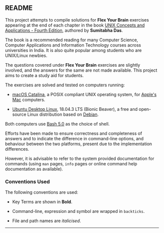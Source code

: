 ## README

This project attempts to compile solutions for **Flex Your Brain** exercises appearing at the end of each chapter in the book [UNIX Concepts and Applications - Fourth Edition][Book], authored by **Sumitabha Das**.

The book is a recommended reading for many Computer Science, Computer Applications and Information Technology courses across universities in India. It is also quite popular among students who are UNIX/Linux newbies.

The questions covered under **Flex Your Brain** exercises are slightly involved, and the answers for the same are not made available. This project aims to create a study aid for students.

The exercises are solved and tested on computers running:
 
-	[macOS Catalina][macOS], a POSIX compliant UNIX operating system, for [Apple's Mac][Mac] computers.

-	[Ubuntu Desktop Linux][Ubuntu], 18.04.3 LTS (Bionic Beaver), a free and open-source Linux distribution based on [Debian][Debian].

Both computers use [Bash 5.0][Bash] as the choice of shell.

Efforts have been made to ensure correctness and completeness of answers and to indicate the difference in command-line options, and behaviour between the two platforms, present due to the implementation differences.

However, it is advisable to refer to the system provided documentation for commands (using `man` pages, `info` pages or online command help documentation as available).

### Conventions Used

The following conventions are used:

-	Key Terms are shown in **Bold**.

-	Command-line, expression and symbol are wrapped in `backticks`.

-	File and path names are _italicised_.

[Book]:			http://mhhe.com/das/uca/
[macOS]:			https://www.apple.com/macos/
[Mac]:				https://www.apple.com/mac/
[Ubuntu]:			https://ubuntu.com/download/desktop/
[Debian]:			https://www.debian.org/
[Bash]:			https://www.gnu.org/software/bash/

---

